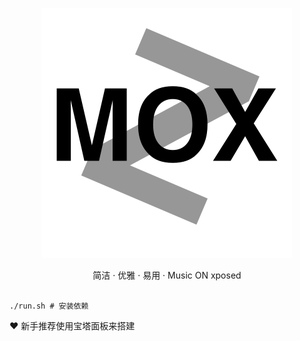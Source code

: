 <p align="center">
  <img src="resources/logo.svg">
</p>

<p align="center">
  简洁 · 优雅 · 易用 · Music ON xposed
</p>

```console

./run.sh # 安装依赖

```

❤️ 新手推荐使用宝塔面板来搭建
